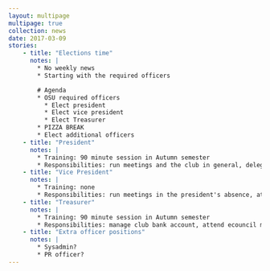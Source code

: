 ```yaml
---
layout: multipage
multipage: true
collection: news
date: 2017-03-09
stories:
    - title: "Elections time"
      notes: |
        * No weekly news
        * Starting with the required officers

        # Agenda
        * OSU required officers
          * Elect president
          * Elect vice president
          * Elect Treasurer
        * PIZZA BREAK
        * Elect additional officers
    - title: "President"
      notes: |
        * Training: 90 minute session in Autumn semester
        * Responsibilities: run meetings and the club in general, delegate responsibilities as needed to other officers, help with OSC related events: (OLF, PyOhio, EFA meetings, OHI/O), organize speakers for meetings, help manage OSC systems
    - title: "Vice President"
      notes: |
        * Training: none
        * Responsibilities: run meetings in the president's absence, attend extra meetings with the president or in his/her absence
    - title: "Treasurer"
      notes: |
        * Training: 90 minute session in Autumn semester
        * Responsibilities: manage club bank account, attend ecouncil meetings, secure funding
    - title: "Extra officer positions"
      notes: |
        * Sysadmin?
        * PR officer?
---
```

